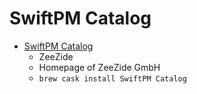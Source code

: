 # SwiftPM Catalog
- [SwiftPM Catalog](https://zeezide.com/en/products/swiftpmcatalog/)
  -  ZeeZide
  - Homepage of ZeeZide GmbH
  - `brew cask install SwiftPM Catalog`
